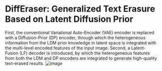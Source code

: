 # DiffEraser: Generalized Text Erasure Based on Latent Diffusion Prior
First, the conventional Variational Auto-Encoder (VAE) encoder is replaced with a Diffusion-Prior (DP) encoder, through which the heterogeneous information from the LDM prior knowledge in latent space is integrated with the multi-level encoded features of the input image.
Second, a Latent-Fusion (LF) decoder is introduced, by which the heterogeneous features from both the LDM and DP encoders are integrated to generate high-quality text-erased results.
![image](DiffEraser/Fig33_01.png)
